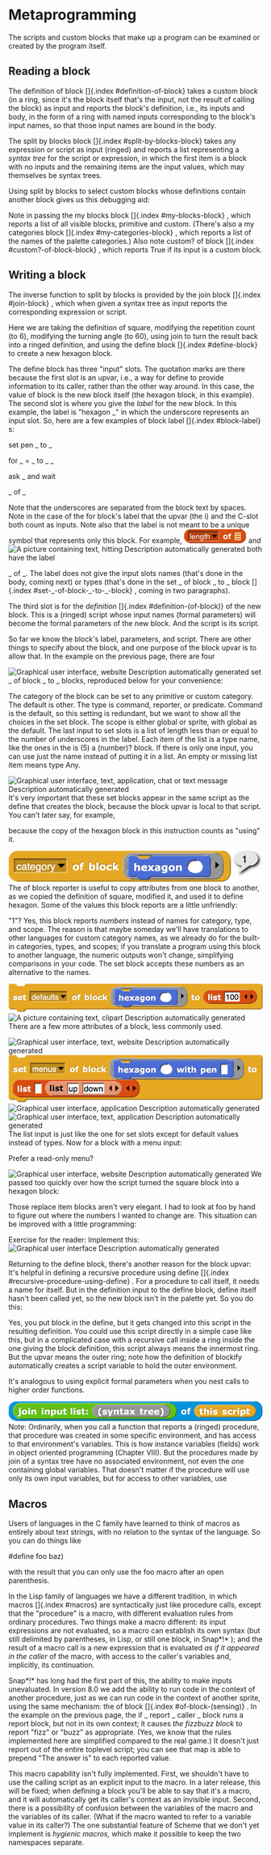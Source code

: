 #  Metaprogramming

The scripts and custom blocks that make up a program can be examined or
created by the program itself.

## Reading a block

The definition of block \[\]{.index #definition-of-block} takes a custom
block (in a ring, since it's the block itself that's the input, not the
result of calling the block) as input and reports the block's
definition, i.e., its inputs and body, in the form of a ring with named
inputs corresponding to the block's input names, so that those input
names are bound in the body.

The split by blocks block \[\]{.index #split-by-blocks-block} takes any
expression or script as input (ringed) and reports a list representing a
*syntax tree* for the script or expression, in which the first item is a
block with no inputs and the remaining items are the input values, which
may themselves be syntax trees.

Using split by blocks to select custom blocks whose definitions contain
another block gives us this debugging aid:

Note in passing the my blocks block \[\]{.index #my-blocks-block} ,
which reports a list of all visible blocks, primitive and custom.
(There's also a my categories block \[\]{.index #my-categories-block} ,
which reports a list of the names of the palette categories.) Also note
custom? of block \[\]{.index #custom?-of-block-block} , which reports
True if its input is a custom block.

## Writing a block

The inverse function to split by blocks is provided by the join block
\[\]{.index #join-block} , which when given a syntax tree as input
reports the corresponding expression or script.

Here we are taking the definition of square, modifying the repetition
count (to 6), modifying the turning angle (to 60), using join to turn
the result back into a ringed definition, and using the define block
\[\]{.index #define-block} to create a new hexagon block.

The define block has three "input" slots. The quotation marks are there
because the first slot is an upvar, i.e., a way for define to provide
information to its caller, rather than the other way around. In this
case, the value of block is the new block itself (the hexagon block, in
this example). The second slot is where you give the *label* for the new
block. In this example, the label is "hexagon \_" in which the
underscore represents an input slot. So, here are a few examples of
block label \[\]{.index #block-label} s:

set pen \_ to \_

for \_ = \_ to \_ \_

ask \_ and wait

\_ of \_

Note that the underscores are separated from the block text by spaces.
Note in the case of the for block's label that the upvar (the i) and the
C-slot both count as inputs. Note also that the label is not meant to be
a unique symbol that represents only this block. For example,
![](assets/chp-14-image628.png) <!-- width="0.8611111111111112in" height="0.19444444444444445in" --> and ![A picture containing text, hitting
Description automatically generated](media/image376.png) <!-- width="1.15in" height="0.19in" --> both have the label

\_ of \_. The label does not give the input slots names (that's done in
the body, coming next) or types (that's done in the set \_ of block \_
to \_ block \[\]{.index #set-\_-of-block-\_-to-\_-block} , coming in two
paragraphs).

The third slot is for the *definition* \[\]{.index
#definition-(of-block)} of the new block. This is a (ringed) script
whose input names (formal parameters) will become the formal parameters
of the new block. And the script is its script.

So far we know the block's label, parameters, and script. There are
other things to specify about the block, and one purpose of the block
upvar is to allow that. In the example on the previous page, there are
four

![Graphical user interface, website Description automatically
generated](media/image951.png) <!-- width="2.83in" height="0.97in" -->set \_ of
block \_ to \_ blocks, reproduced below for your convenience:

The category of the block can be set to any primitive or custom
category. The default is other. The type is command, reporter, or
predicate. Command is the default, so this setting is redundant, but we
want to show all the choices in the set block. The scope is either
global or sprite, with global as the default. The last input to set
slots is a list of length less than or equal to the number of
underscores in the label. Each item of the list is a type name, like the
ones in the is (5) a (number)? block. If there is only one input, you
can use just the name instead of putting it in a list. An empty or
missing list item means type Any.

![Graphical user interface, text, application, chat or text message
Description automatically generated](media/image952.png) <!-- width="4.31in" height="0.83in" -->It\'s very important that these set blocks appear in the
same script as the define that creates the block, because the block
upvar is local to that script. You can't later say, for example,

because the copy of the hexagon block in this instruction counts as
"using" it.

![](assets/chp-14-image953.png) <!-- width="2.6in" height="0.32in" -->The of block
reporter is useful to copy attributes from one block to another, as we
copied the definition of square, modified it, and used it to define
hexagon. Some of the values this block reports are a little unfriendly:

"1"? Yes, this block reports *numbers* instead of names for category,
type, and scope. The reason is that maybe someday we'll have
translations to other languages for custom category names, as we already
do for the built-in categories, types, and scopes; if you translate a
program using this block to another language, the numeric outputs won't
change, simplifying comparisons in your code. The set block accepts
these numbers as an alternative to the names.

![](assets/chp-14-image954.png) <!-- width="3.379861111111111in" height="0.3798611111111111in" -->![A picture containing text, clipart
Description automatically generated](media/image955.png) <!-- width="1.02in" height="0.25in" -->There are a few more attributes of a block, less
commonly used.

![Graphical user interface, text, website Description automatically
generated](media/image956.png) <!-- width="3.5194444444444444in" height="0.6194444444444445in" -->![](assets/chp-14-image961.png) <!-- width="3.2909722222222224in" height="0.6097222222222223in" -->![Graphical user interface, application
Description automatically generated](media/image962.png) <!-- width="2.35in" height="2.56in" -->![Graphical user interface, text, application
Description automatically
generated](media/image963.png) <!-- width="1.6694444444444445in" height="0.25in" -->The list input is just like the one for set slots except
for default values instead of types. Now for a block with a menu input:

Prefer a read-only menu?

![Graphical user interface, website Description automatically
generated](media/image964.png) <!-- width="4.169444444444444in" height="1.2694444444444444in" -->We passed too quickly over how the script
turned the square block into a hexagon block:

Those replace item blocks aren't very elegant. I had to look at foo by
hand to figure out where the numbers I wanted to change are. This
situation can be improved with a little programming:

Exercise for the reader: Implement this:![Graphical user interface
Description automatically generated](media/image971.png) <!-- width="3.11in" height="0.57in" -->

Returning to the define block, there's another reason for the block
upvar: It's helpful in defining a recursive procedure using define
\[\]{.index #recursive-procedure-using-define} . For a procedure to call
itself, it needs a name for itself. But in the definition input to the
define block, define itself hasn't been called yet, so the new block
isn't in the palette yet. So you do this:

Yes, you put block in the define, but it gets changed into this script
in the resulting definition. You could use this script directly in a
simple case like this, but in a complicated case with a recursive call
inside a ring inside the one giving the block definition, this script
always means the innermost ring. But the upvar means the outer ring;
note how the definition of blockify automatically creates a script
variable to hold the outer environment.

It's analogous to using explicit formal parameters when you nest calls
to higher order functions.

![](assets/chp-14-image992.png) <!-- width="3.0395833333333333in" height="0.23958333333333334in" -->Note: Ordinarily, when you call a
function that reports a (ringed) procedure, that procedure was created
in some specific environment, and has access to that environment's
variables. This is how instance variables (fields) work in object
oriented programming (Chapter VIII). But the procedures made by join of
a syntax tree have no associated environment, not even the one
containing global variables. That doesn't matter if the procedure will
use only its own input variables, but for access to other variables, use

## Macros

Users of languages in the C family have learned to think of macros as
entirely about text strings, with no relation to the syntax of the
language. So you can do things like

#define foo baz)

with the result that you can only use the foo macro after an open
parenthesis.

In the Lisp family of languages we have a different tradition, in which
macros \[\]{.index #macros} are syntactically just like procedure calls,
except that the "procedure" is a macro, with different evaluation rules
from ordinary procedures. Two things make a macro different: its input
expressions are not evaluated, so a macro can establish its own syntax
(but still delimited by parentheses, in Lisp, or still one block, in
Snap*!* ); and the result of a macro call is a new expression that is
evaluated *as if it appeared in the caller* of the macro, with access to
the caller's variables and, implicitly, its continuation.

Snap*!* has long had the first part of this, the ability to make inputs
unevaluated. In version 8.0 we add the ability to run code in the
context of another procedure, just as we can run code in the context of
another sprite, using the same mechanism: the of block \[\]{.index
#of-block-(sensing)} . In the example on the previous page, the if \_
report \_ caller \_ block runs a report block, but not in its own
context; it causes *the fizzbuzz block* to report "fizz" or "buzz" as
appropriate. (Yes, we know that the rules implemented here are
simplified compared to the real game.) It doesn't just report out of the
entire toplevel script; you can see that map is able to prepend "The
answer is" to each reported value.

This macro capability isn't fully implemented. First, we shouldn't have
to use the calling script as an explicit input to the macro. In a later
release, this will be fixed; when defining a block you'll be able to say
that it's a macro, and it will automatically get its caller's context as
an invisible input. Second, there is a possibility of confusion between
the variables of the macro and the variables of its caller. (What if the
macro wanted to refer to a variable value in its caller?) The one
substantial feature of Scheme that we don't yet implement is *hygienic
macros,* which make it possible to keep the two namespaces separate.

